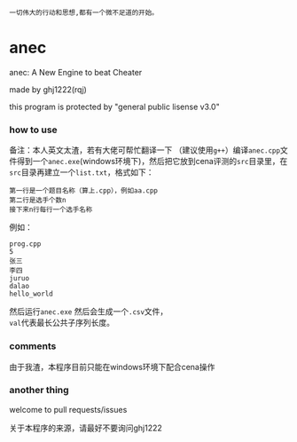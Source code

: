 `一切伟大的行动和思想,都有一个微不足道的开始。`
# anec
anec: A New Engine to beat Cheater

made by ghj1222(rqj)

this program is protected by "general public lisense v3.0"

### how to use 
备注：本人英文太渣，若有大佬可帮忙翻译一下
（建议使用`g++`）编译`anec.cpp`文件得到一个`anec.exe`(windows环境下)，然后把它放到cena评测的`src`目录里，在`src`目录再建立一个`list.txt`，格式如下：
```
第一行是一个题目名称（算上.cpp），例如aa.cpp
第二行是选手个数n
接下来n行每行一个选手名称
```
例如：
```
prog.cpp
5
张三
李四
juruo
dalao
hello_world
```
然后运行`anec.exe`
然后会生成一个`.csv`文件，  
`val`代表最长公共子序列长度。
### comments
由于我渣，本程序目前只能在windows环境下配合cena操作
### another thing

welcome to pull requests/issues

关于本程序的来源，请最好不要询问ghj1222
